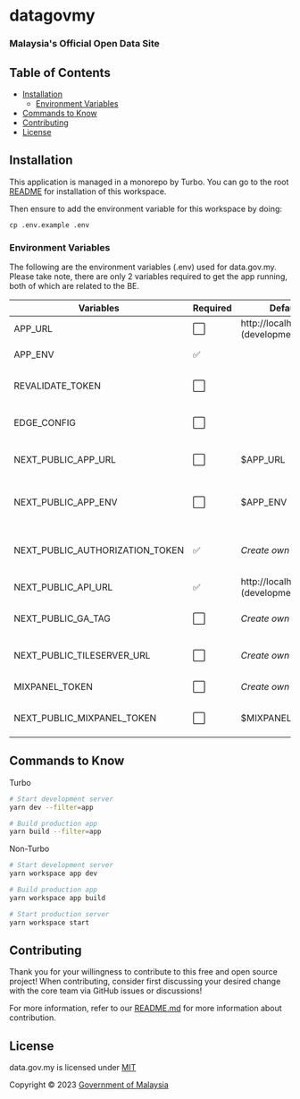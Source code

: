 # datagovmy

### Malaysia's Official Open Data Site

## Table of Contents

- [Installation](#installation)
  - [Environment Variables](#environment-variables)
- [Commands to Know](#commands-to-know)
- [Contributing](#contributing)
- [License](#license)

## Installation

This application is managed in a monorepo by Turbo. You can go to the root [README](../../README.md#installation) for installation of this workspace.

Then ensure to add the environment variable for this workspace by doing:

```
cp .env.example .env
```

### Environment Variables

The following are the environment variables (.env) used for data.gov.my. Please take note, there are only 2 variables required to get the app running, both of which are related to the BE.

| Variables                       | Required | Default                             | Description                                     |
| ------------------------------- | -------- | ----------------------------------- | ----------------------------------------------- |
| APP_URL                         | ⬜️      | http://localhost:3000 (development) | App domain. Optional                            |
| APP_ENV                         | ✅       |                                     | App current environment                         |
| REVALIDATE_TOKEN                | ⬜️      |                                     | BE token to revalidate staitc site. Optional    |
| EDGE_CONFIG                     | ⬜️      |                                     | Add to use rolling token. Optional              |
| NEXT_PUBLIC_APP_URL             | ⬜️      | $APP_URL                            | App domain, made public. Optional               |
| NEXT_PUBLIC_APP_ENV             | ⬜️      | $APP_ENV                            | App environment, made public. Optional          |
| NEXT_PUBLIC_AUTHORIZATION_TOKEN | ✅       | _Create own_                        | Authorization token for AKSARA BE communication |
| NEXT_PUBLIC_API_URL             | ✅       | http://localhost:8000 (development) | AKSARA BE base URL                              |
| NEXT_PUBLIC_GA_TAG              | ⬜️      | _Create own_                        | Google Analytics Tag. Optional                  |
| NEXT_PUBLIC_TILESERVER_URL      | ⬜️      | _Create own_                        | OpenStreetMap API key. Optional                 |
| MIXPANEL_TOKEN                  | ⬜️      | _Create own_                        | Mixpanel token. Optional                        |
| NEXT_PUBLIC_MIXPANEL_TOKEN      | ⬜️      | $MIXPANEL_TOKEN                     | Mixpanel token, made public. Optional           |

## Commands to Know

Turbo

```bash
# Start development server
yarn dev --filter=app

# Build production app
yarn build --filter=app
```

Non-Turbo

```bash
# Start development server
yarn workspace app dev

# Build production app
yarn workspace app build

# Start production server
yarn workspace start
```

## Contributing

Thank you for your willingness to contribute to this free and open source project! When contributing, consider first discussing your desired change with the core team via GitHub issues or discussions!

For more information, refer to our [README.md](../../README.md#contributing) for more information about contribution.

## License

data.gov.my is licensed under [MIT](/LICENSE.md)

Copyright © 2023 [Government of Malaysia](#)
